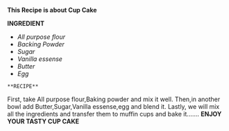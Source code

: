 **This Recipe is about Cup Cake**
   

 **INGREDIENT**
   * *All purpose flour*
   * *Backing Powder*
   * *Sugar*
   * *Vanilla essense*
   * *Butter*
   * *Egg*


    **RECIPE**
First, take All purpose flour,Baking powder and mix it well.
Then,in another bowl add Butter,Sugar,Vanilla essense,egg and blend it.
Lastly, we will mix all the ingredients and transfer them to muffin cups and bake it.......
                      **ENJOY YOUR TASTY CUP CAKE**